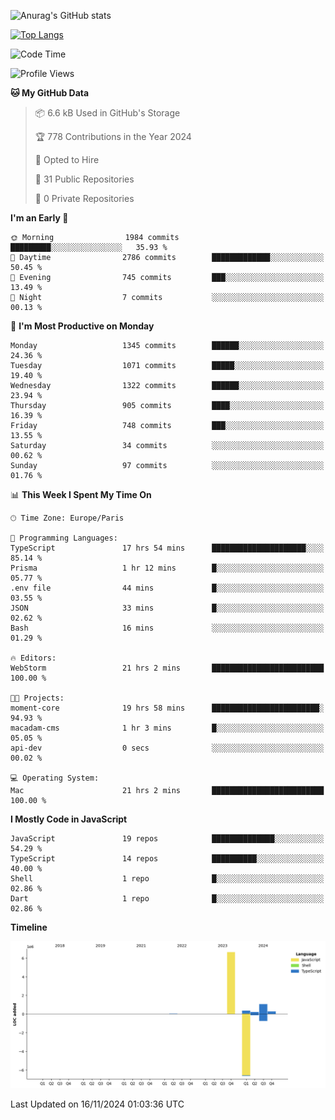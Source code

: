 ![Anurag's GitHub stats](https://github-readme-stats.vercel.app/api?username=sufiane&theme=dark&show_icons=true&count_private=true)


[![Top Langs](https://github-readme-stats.vercel.app/api/top-langs/?username=sufiane&layout=compact)](https://github.com/anuraghazra/github-readme-stats)

<!--START_SECTION:waka-->
![Code Time](http://img.shields.io/badge/Code%20Time-1%2C445%20hrs%2024%20mins-blue)

![Profile Views](http://img.shields.io/badge/Profile%20Views-0-blue)

**🐱 My GitHub Data** 

> 📦 6.6 kB Used in GitHub's Storage 
 > 
> 🏆 778 Contributions in the Year 2024
 > 
> 💼 Opted to Hire
 > 
> 📜 31 Public Repositories 
 > 
> 🔑 0 Private Repositories 
 > 
**I'm an Early 🐤** 

```text
🌞 Morning                1984 commits        █████████░░░░░░░░░░░░░░░░   35.93 % 
🌆 Daytime                2786 commits        █████████████░░░░░░░░░░░░   50.45 % 
🌃 Evening                745 commits         ███░░░░░░░░░░░░░░░░░░░░░░   13.49 % 
🌙 Night                  7 commits           ░░░░░░░░░░░░░░░░░░░░░░░░░   00.13 % 
```
📅 **I'm Most Productive on Monday** 

```text
Monday                   1345 commits        ██████░░░░░░░░░░░░░░░░░░░   24.36 % 
Tuesday                  1071 commits        █████░░░░░░░░░░░░░░░░░░░░   19.40 % 
Wednesday                1322 commits        ██████░░░░░░░░░░░░░░░░░░░   23.94 % 
Thursday                 905 commits         ████░░░░░░░░░░░░░░░░░░░░░   16.39 % 
Friday                   748 commits         ███░░░░░░░░░░░░░░░░░░░░░░   13.55 % 
Saturday                 34 commits          ░░░░░░░░░░░░░░░░░░░░░░░░░   00.62 % 
Sunday                   97 commits          ░░░░░░░░░░░░░░░░░░░░░░░░░   01.76 % 
```


📊 **This Week I Spent My Time On** 

```text
🕑︎ Time Zone: Europe/Paris

💬 Programming Languages: 
TypeScript               17 hrs 54 mins      █████████████████████░░░░   85.14 % 
Prisma                   1 hr 12 mins        █░░░░░░░░░░░░░░░░░░░░░░░░   05.77 % 
.env file                44 mins             █░░░░░░░░░░░░░░░░░░░░░░░░   03.55 % 
JSON                     33 mins             █░░░░░░░░░░░░░░░░░░░░░░░░   02.62 % 
Bash                     16 mins             ░░░░░░░░░░░░░░░░░░░░░░░░░   01.29 % 

🔥 Editors: 
WebStorm                 21 hrs 2 mins       █████████████████████████   100.00 % 

🐱‍💻 Projects: 
moment-core              19 hrs 58 mins      ████████████████████████░   94.93 % 
macadam-cms              1 hr 3 mins         █░░░░░░░░░░░░░░░░░░░░░░░░   05.05 % 
api-dev                  0 secs              ░░░░░░░░░░░░░░░░░░░░░░░░░   00.02 % 

💻 Operating System: 
Mac                      21 hrs 2 mins       █████████████████████████   100.00 % 
```

**I Mostly Code in JavaScript** 

```text
JavaScript               19 repos            ██████████████░░░░░░░░░░░   54.29 % 
TypeScript               14 repos            ██████████░░░░░░░░░░░░░░░   40.00 % 
Shell                    1 repo              █░░░░░░░░░░░░░░░░░░░░░░░░   02.86 % 
Dart                     1 repo              █░░░░░░░░░░░░░░░░░░░░░░░░   02.86 % 
```



**Timeline**

![Lines of Code chart](https://raw.githubusercontent.com/Sufiane/Sufiane/main/assets/bar_graph.png)


 Last Updated on 16/11/2024 01:03:36 UTC
<!--END_SECTION:waka-->


<!--
**Sufiane/sufiane** is a ✨ _special_ ✨ repository because its `README.md` (this file) appears on your GitHub profile.

Here are some ideas to get you started:

- 🔭 I’m currently working on ...
- 🌱 I’m currently learning ...
- 👯 I’m looking to collaborate on ...
- 🤔 I’m looking for help with ...
- 💬 Ask me about ...
- 📫 How to reach me: ...
- 😄 Pronouns: ...
- ⚡ Fun fact: ...
-->
